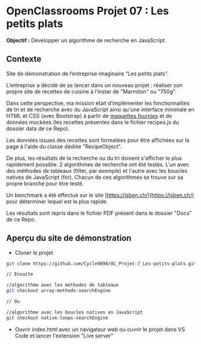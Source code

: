 # OpenClassrooms Projet 07 : Les petits plats

**Objectif :** Développer un algorithme de recherche en JavaScript.

## Contexte

Site de démonstration de l’entreprise imaginaire “Les petits plats”.

L’entreprise a décidé de se lancer dans un nouveau projet : réaliser son propre site de recettes de cuisine à l’instar de "Marmiton" ou "750g".

Dans cette perspective, ma mission était d’implémenter les fonctionnalités de tri et de recherche avec du JavaScript ainsi qu'une interface minimale en HTML et CSS (avec Bootstrap) à partir de [maquettes fournies](https://www.figma.com/file/xqeE1ZKlHUWi2Efo8r73NK/UI-Design-Les-Petits-Plats-FR?type=design&node-id=0-1&mode=design) et de données mockées (les recettes présentes dans le fichier recipes.js du dossier data de ce Repo).

Les données issues des recettes sont formatées pour être affichées sur la page à l'aide du classe dédiée "RecipeObject".

De plus, les résultats de la recherche ou du tri doivent s'afficher le plus rapidement possible. 2 algorithmes de recherche ont été testés.
L'un avec des méthodes de tableaux (filter, par exemple) et l'autre avec les boucles natives de JavaScript (for).
Chacun de ces algorithmes se trouve sur sa propre branche pour être testé.

Un benchmark a été effectué sur le site [https://jsben.ch/](https://jsben.ch/) pour déterminer lequel est le plus rapide.

Les résultats sont repris dans le fichier PDF présent dans le dossier "Docs" de ce Repo.

## Aperçu du site de démonstration

-   Cloner le projet

```bash
git clone https://github.com/Cycle9898/OC_Projet-7_Les-petits-plats.git

// Ensuite

//algorithme avec les méthodes de tableaux
git checkout array-methods-searchEngine

// Ou

//algorithme avec les boucles natives en JavaScript
git checkout native-loops-searchEngine
```

-   Ouvrir index.html avec un navigateur web ou ouvrir le projet dans VS Code et lancer l'extension "Live server"
